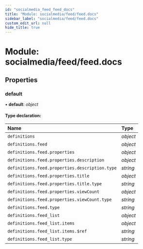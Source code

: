 ```yaml
---
id: "socialmedia_feed_feed_docs"
title: "Module: socialmedia/feed/feed.docs"
sidebar_label: "socialmedia/feed/feed.docs"
custom_edit_url: null
hide_title: true
---
```


# Module: socialmedia/feed/feed.docs

## Properties

### default

• **default**: *object*

#### Type declaration:

Name | Type |
:------ | :------ |
`definitions` | *object* |
`definitions.feed` | *object* |
`definitions.feed.properties` | *object* |
`definitions.feed.properties.description` | *object* |
`definitions.feed.properties.description.type` | *string* |
`definitions.feed.properties.title` | *object* |
`definitions.feed.properties.title.type` | *string* |
`definitions.feed.properties.viewCount` | *object* |
`definitions.feed.properties.viewCount.type` | *string* |
`definitions.feed.type` | *string* |
`definitions.feed_list` | *object* |
`definitions.feed_list.items` | *object* |
`definitions.feed_list.items.$ref` | *string* |
`definitions.feed_list.type` | *string* |
